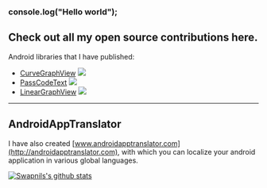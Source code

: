 ### console.log("Hello world");

## Check out all my open source contributions here.
Android libraries that I have published: 
- [CurveGraphView](https://github.com/swapnil1104/CurveGraphView) [![](https://jitpack.io/v/swapnil1104/CurveGraphView/month.svg)](https://jitpack.io/#swapnil1104/CurveGraphView)
- [PassCodeText](https://github.com/swapnil1104/PassCodeText)  [![](https://jitpack.io/v/swapnil1104/OtpEditText/month.svg)](https://jitpack.io/#swapnil1104/OtpEditText)
- [LinearGraphView](https://github.com/swapnil1104/LinearGraphView) 
[![](https://jitpack.io/v/swapnil1104/LinearGraphView/month.svg)](https://jitpack.io/#swapnil1104/LinearGraphView)

---
## AndroidAppTranslator
I have also created [www.androidapptranslator.com](http://androidapptranslator.com), with which you can localize your android application in various global languages.   

[![Swapnils's github stats](https://github-readme-stats.vercel.app/api?username=swapnil1104&show_icons=true&hide_border=true)](https://github.com/anuraghazra/github-readme-stats)
